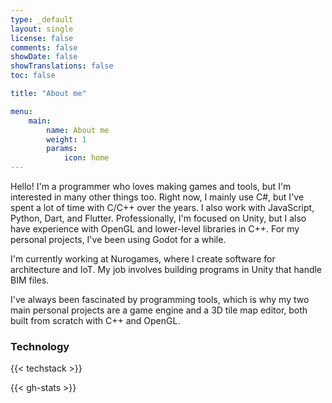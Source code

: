 ```yaml
---
type: _default
layout: single
license: false
comments: false
showDate: false
showTranslations: false
toc: false

title: "About me"

menu:
    main:
        name: About me
        weight: 1
        params:
            icon: home
---
```


Hello! I'm a programmer who loves making games and tools, but I'm interested in many other things too. Right now, I mainly use C#, but I've spent a lot of time with C/C++ over the years. I also work with JavaScript, Python, Dart, and Flutter. Professionally, I'm focused on Unity, but I also have experience with OpenGL and lower-level libraries in C++. For my personal projects, I've been using Godot for a while.

I'm currently working at Nurogames, where I create software for architecture and IoT. My job involves building programs in Unity that handle BIM files.

I've always been fascinated by programming tools, which is why my two main personal projects are a game engine and a 3D tile map editor, both built from scratch with C++ and OpenGL.

### Technology
{{< techstack >}}

{{< gh-stats >}}